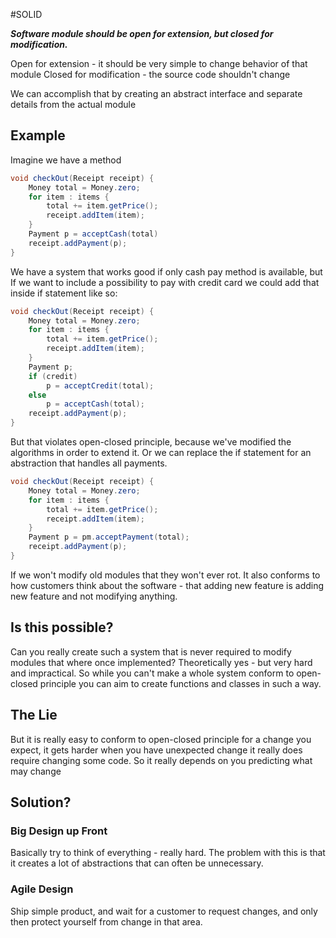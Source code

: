 #SOLID

***Software module should be open for extension, but closed for modification.***

Open for extension - it should be very simple to change behavior of that module
Closed for modification - the source code shouldn't change

We can accomplish that by creating an abstract interface and separate details from the actual module

## Example

Imagine we have a method

```java
void checkOut(Receipt receipt) {
	Money total = Money.zero;
	for item : items {
		total += item.getPrice();
		receipt.addItem(item);
	}
	Payment p = acceptCash(total)
	receipt.addPayment(p);
}
```

We have a system that works good if only cash pay method is available, but If we want to include a possibility to pay with credit card we could add that inside if statement like so:
```java
void checkOut(Receipt receipt) {
	Money total = Money.zero;
	for item : items {
		total += item.getPrice();
		receipt.addItem(item);
	}
	Payment p;
	if (credit)
		p = acceptCredit(total);
	else
		p = acceptCash(total);
	receipt.addPayment(p);
}
```
But that violates open-closed principle, because we've modified the algorithms in order to extend it. 
Or we can replace the if statement for an abstraction that handles all payments.

```java
void checkOut(Receipt receipt) {
	Money total = Money.zero;
	for item : items {
		total += item.getPrice();
		receipt.addItem(item);
	}
	Payment p = pm.acceptPayment(total);
	receipt.addPayment(p);
}
```

If we won't modify old modules that they won't ever rot.
It also conforms to how customers think about the software - that adding new feature is adding new feature and not modifying anything.

## Is this possible?
Can you really create such a system that is never required to modify modules that where once implemented?
Theoretically yes - but very hard and impractical. So while you can't make a whole system conform to open-closed principle you can aim to create functions and classes in such a way.


## The Lie
But it is really easy to conform to open-closed principle for a change you expect, it gets harder when you have unexpected change it really does require changing some code. So it really depends on you predicting what may change

## Solution?

### Big Design up Front
Basically try to think of everything - really hard. The problem with this is that it creates a lot of abstractions that can often be unnecessary.

### Agile Design

Ship simple product, and wait for a customer to request changes, and only then protect yourself from change in that area.